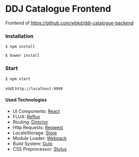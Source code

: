 # DDJ Catalogue Frontend
Frontend of https://github.com/wbkd/ddj-catalogue-backend

### Installation

```shell
$ npm install
```
```shell
$ bower install
```

### Start

```shell
$ npm start
```

visit `http://localhost:9999`


#### Used Technologies
* UI Components: [React](http://facebook.github.io/react/)
* FLUX: [Reflux](https://github.com/spoike/refluxjs)
* Routing: [Director](https://github.com/flatiron/director)
* Http Requests: [Reqwest](https://github.com/ded/reqwest)
* LocaleStorage: [Store](https://github.com/marcuswestin/store.js)
* Module Loader: [Webpack](https://github.com/webpack/webpack)
* Build System: [Gulp](http://gulpjs.com/)
* CSS Preprocessor: [Stylus](https://github.com/LearnBoost/stylus)
